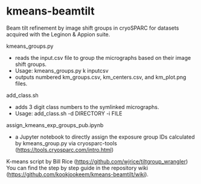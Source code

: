 # kmeans-beamtilt
Beam tilt refinement by image shift groups in cryoSPARC for datasets acquired with the Leginon & Appion suite.  

kmeans_groups.py
- reads the input.csv file to group the micrographs based on their image shift groups.  
- Usage: kmeans_groups.py k inputcsv
- outputs numbered km_groups.csv, km_centers.csv, and km_plot.png files.  

add_class.sh
- adds 3 digit class numbers to the symlinked micrographs.
- Usage: add_class.sh -d DIRECTORY -i FILE

assign_kmeans_exp_groups_pub.ipynb
- a Jupyter notebook to directly assign the exposure group IDs calculated by kmeans_group.py via cryosparc-tools (https://tools.cryosparc.com/intro.html)

K-means script by Bill Rice (https://github.com/wjrice/tiltgroup_wrangler)  
You can find the step by step guide in the repository wiki (https://github.com/kookjookeem/kmeans-beamtilt/wiki).  
